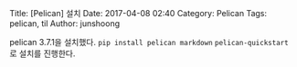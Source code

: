 Title: [Pelican] 설치
Date: 2017-04-08	02:40
Category: Pelican
Tags: pelican, til
Author: junshoong

pelican 3.7.1을 설치했다.
`pip install pelican markdown`
`pelican-quickstart`
로 설치를 진행한다.
